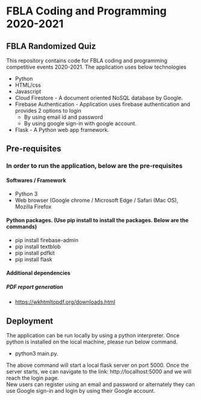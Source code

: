 # FBLA Coding and Programming 2020-2021
## FBLA Randomized Quiz
This repository contains code for FBLA coding and programming competitive events 2020-2021. The application uses below technologies
* Python
* HTML/css
* Javascript
* Cloud Firestore - A document oriented NoSQL database by Google.
* Firebase Authentication - Application uses firebase authentication and provides 2 options to login
  * By using email id and password
  * By using google sign-in with google account.
* Flask - A Python web app framework.

## Pre-requisites
### In order to run the application, below are the pre-requisites
#### Softwares / Framework
* Python 3
* Web browser (Google chrome / Microsoft Edge / Safari (Mac OS), Mozilla Firefox


#### Python packages. (Use pip install to install the packages. Below are the commands)
* pip install firebase-admin
* pip install textblob
* pip install pdfkit
* pip install flask

#### Additional dependencies
##### PDF report generation
* https://wkhtmltopdf.org/downloads.html

## Deployment
The application can be run locally by using a python interpreter. Once python is installed on the local machine, please run below command.  
* python3 main.py.

The above command will start a local flask server on port 5000. Once the server starts, we can navigate to the link: http://localhost:5000 and we will reach the login page.  
New users can register using an email and password or alternately they can use Google sign-in and login by using their Google account.
